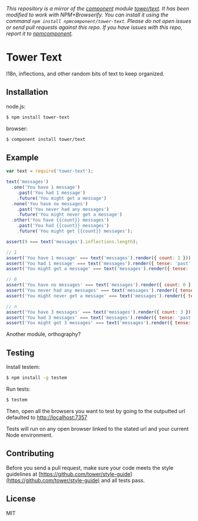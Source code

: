 *This repository is a mirror of the [component](http://component.io) module [tower/text](http://github.com/tower/text). It has been modified to work with NPM+Browserify. You can install it using the command `npm install npmcomponent/tower-text`. Please do not open issues or send pull requests against this repo. If you have issues with this repo, report it to [npmcomponent](https://github.com/airportyh/npmcomponent).*
# Tower Text

I18n, inflections, and other random bits of text to keep organized.

## Installation

node.js:

```bash
$ npm install tower-text
```

browser:

```bash
$ component install tower/text
```

## Example

```js
var text = require('tower-text');

text('messages')
  .one('You have 1 message')
    .past('You had 1 message')
    .future('You might get a message')
  .none('You have no messages')
    .past('You never had any messages')
    .future('You might never get a message')
  .other('You have {{count}} messages')
    .past('You had {{count}} messages')
    .future('You might get {{count}} messages');

assert(9 === text('messages').inflections.length);

// 1
assert('You have 1 message' === text('messages').render({ count: 1 }));
assert('You had 1 message' === text('messages').render({ tense: 'past', count: 1 }));
assert('You might get a message' === text('messages').render({ tense: 'future', count: 1 }));

// 0
assert('You have no messages' === text('messages').render({ count: 0 }));
assert('You never had any messages' === text('messages').render({ tense: 'past', count: 0 }));
assert('You might never get a message' === text('messages').render({ tense: 'future', count: 0 }));

// n
assert('You have 3 messages' === text('messages').render({ count: 3 }));
assert('You had 3 messages' === text('messages').render({ tense: 'past', count: 3 }));
assert('You might get 3 messages' === text('messages').render({ tense: 'future', count: 3 }));
```

Another module, orthography?

## Testing

Install testem:

```bash
$ npm install -g testem
```

Run tests:

```bash
$ testem
```

Then, open all the browsers you want to test by going to the outputted url defaulted to [http://localhost:7357](http://localhost:7357)

Tests will run on any open browser linked to the stated url and your current Node environment.

## Contributing

Before you send a pull request, make sure your code meets the style guidelines at [https://github.com/tower/style-guide](https://github.com/tower/style-guide) and all tests pass.

## License

MIT